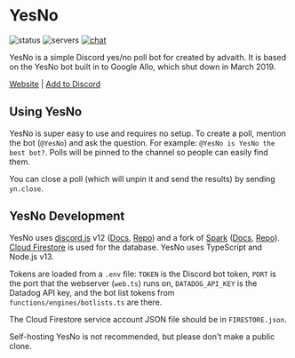 # YesNo

![status](https://botlist.space/bot/526189797711151114/badge?property=status) ![servers](https://botlist.space/bot/526189797711151114/badge?property=servers) [![chat](https://img.shields.io/discord/398998849026261003?color=%237289DA&logo=discord&logoColor=white)](https://img.shields.io/discord/398998849026261003?color=%237289DA&logo=discord&logoColor=white)

YesNo is a simple Discord yes/no poll bot for created by advaith. It is based on the YesNo bot built in to Google Allo, which shut down in March 2019.

[Website](https://yesno.advaith.fun) | [Add to Discord](https://discordapp.com/oauth2/authorize?client_id=526189797711151114&scope=bot&response_type=code)

## Using YesNo

YesNo is super easy to use and requires no setup. To create a poll, mention the bot (`@YesNo`) and ask the question. For example: `@YesNo is YesNo the best bot?`. Polls will be pinned to the channel so people can easily find them.

You can close a poll (which will unpin it and send the results) by sending `yn.close`.

## YesNo Development

YesNo uses [discord.js](https://discord.js.org) v12 ([Docs](https://discord.js.org/#/docs/main/master/general/welcome), [Repo](https://github.com/discordjs/discord.js)) and a fork of [Spark](https://sparkdocs.advaith.fun) ([Docs](https://sparkdocs.advaith.fun/documentation/intro), [Repo](https://github.com/advaith1/Spark-djs12)). [Cloud Firestore](https://firebase.google.com/products/firestore) is used for the database. YesNo uses TypeScript and Node.js v13.

Tokens are loaded from a `.env` file: `TOKEN` is the Discord bot token, `PORT` is the port that the webserver (`web.ts`) runs on, `DATADOG_API_KEY` is the Datadog API key, and the bot list tokens from `functions/engines/botlists.ts` are there.

The Cloud Firestore service account JSON file should be in `FIRESTORE.json`.

Self-hosting YesNo is not recommended, but please don't make a public clone.
